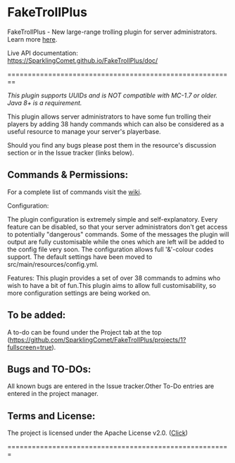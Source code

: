# FakeTrollPlus
FakeTrollPlus - New large-range trolling plugin for server administrators.
Learn more [here](https://www.spigotmc.org/resources/faketrollplus-over-28-commands-to-troll-your-players-1-8-1-11-2.30762/).

Live API documentation: https://SparklingComet.github.io/FakeTrollPlus/doc/

========================================================

*This plugin supports UUIDs and is NOT compatible with MC-1.7 or older. Java 8+ is a requirement.*

This plugin allows server administrators to have some fun trolling their players by adding 38 handy commands which can also be considered as a useful resource to manage your server's playerbase.

Should you find any bugs please post them in the resource's discussion section or in the Issue tracker (links below).


## Commands & Permissions:

For a complete list of commands visit the [wiki](https://github.com/SparklingComet/FakeTrollPlus/wiki).


Configuration:

The plugin configuration is extremely simple and self-explanatory. Every feature can be disabled, so that your server administrators don't get access to potentially "dangerous" commands. Some of the messages the plugin will output are fully customisable while the ones which are left will be added to the config file very soon. The configuration allows full '&'-colour codes support. The default settings have been moved to src/main/resources/config.yml.


Features:
This plugin provides a set of over 38 commands to admins who wish to have a bit of fun.This plugin aims to allow full customisability, so more configuration settings are being worked on.


## To be added:
A to-do can be found under the Project tab at the top (https://github.com/SparklingComet/FakeTrollPlus/projects/1?fullscreen=true).


## Bugs and TO-DOs:
All known bugs are entered in the Issue tracker.Other To-Do entries are entered in the project manager.


## Terms and License:

The project is licensed under the Apache License v2.0. ([Click](https://github.com/SparklingComet/FakeTrollPlus/blob/master/LICENSE.txt))

=======================================================
